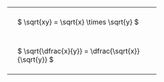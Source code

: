 ---
---

#  
<br>
<style type="text/css">
#T_bdba6 th.col_heading {
  text-align: left;
  font-size: 1em;
}
#T_bdba6 td {
  text-align: left;
  font-size: 1em;
  padding: 1.5em;
}
#T_bdba6_row0_col0, #T_bdba6_row1_col0 {
  width: 300px;
  white-space: pre-wrap;
}
</style>
<table id="T_bdba6">
  <thead>
  </thead>
  <tbody>
    <tr>
      <td id="T_bdba6_row0_col0" class="data row0 col0" >$ \sqrt{xy} = \sqrt{x} \times \sqrt{y} $</td>
    </tr>
    <tr>
      <td id="T_bdba6_row1_col0" class="data row1 col0" >$ \sqrt{\dfrac{x}{y}} = \dfrac{\sqrt{x}}{\sqrt{y}} $</td>
    </tr>
  </tbody>
</table>
